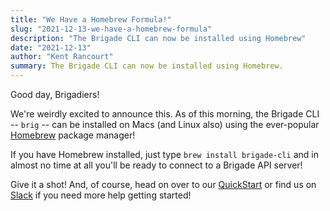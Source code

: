 ```yaml
---
title: "We Have a Homebrew Formula!"
slug: "2021-12-13-we-have-a-homebrew-formula"
description: "The Brigade CLI can now be installed using Homebrew"
date: "2021-12-13"
author: "Kent Rancourt"
summary: The Brigade CLI can now be installed using Homebrew.
---
```


Good day, Brigadiers!

We're weirdly excited to announce this. As of this morning, the Brigade CLI --
`brig` -- can be installed on Macs (and Linux also) using the ever-popular 
[Homebrew](https://brew.sh/) package manager!

If you have Homebrew installed, just type `brew install brigade-cli` and in
almost no time at all you'll be ready to connect to a Brigade API server!

Give it a shot! And, of course, head on over to our
[QuickStart](https://quickstart.brigade.sh) or find us on
[Slack](https://slack.brigade.sh) if you need more help getting started!
